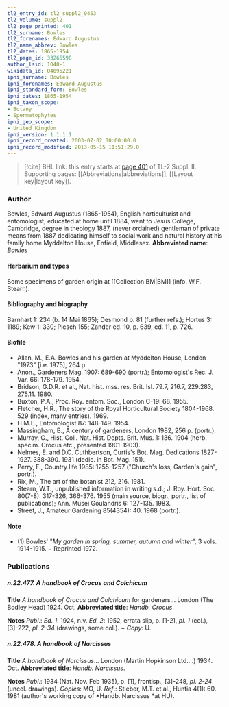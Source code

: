 ```yaml
---
tl2_entry_id: tl2_suppl2_0453
tl2_volume: suppl2
tl2_page_printed: 401
tl2_surname: Bowles
tl2_forenames: Edward Augustus
tl2_name_abbrev: Bowles
tl2_dates: 1865-1954
tl2_page_id: 33265598
author_lsid: 1048-1
wikidata_id: Q4095221
ipni_surname: Bowles
ipni_forenames: Edward Augustus
ipni_standard_form: Bowles
ipni_dates: 1865-1954
ipni_taxon_scope: 
- Botany
- Spermatophytes
ipni_geo_scope: 
- United Kingdom
ipni_version: 1.1.1.1
ipni_record_created: 2003-07-02 00:00:00.0
ipni_record_modified: 2013-05-15 11:51:29.0
---
```



> [!cite] BHL link: this entry starts at [page 401](https://www.biodiversitylibrary.org/page/33265598) of TL-2 Suppl. II.
> Supporting pages: [[Abbreviations|abbreviations]], [[Layout key|layout key]].

### Author

Bowles, Edward Augustus (1865-1954), English horticulturist and entomologist, educated at home until 1884, went to Jesus College, Cambridge, degree in theology 1887, (never ordained) gentleman of private means from 1887 dedicating himself to social work and natural history at his family home Myddelton House, Enfield, Middlesex. 
**Abbreviated name**: *Bowles*

#### Herbarium and types

Some specimens of garden origin at [[Collection BM|BM]] (info. W.F. Stearn).

#### Bibliography and biography

Barnhart 1: 234 (b. 14 Mai 1865); Desmond p. 81 (further refs.); Hortus 3: 1189; Kew 1: 330; Plesch 155; Zander ed. 10, p. 639, ed. 11, p. 726.

#### Biofile

- Allan, M., E.A. Bowles and his garden at Myddelton House, London "1973" \[i.e. 1975\], 264 p.
- Anon., Gardeners Mag. 1907: 689-690 (portr.); Entomologist's Rec. J. Var. 66: 178-179. 1954.
- Bridson, G.D.R. et al., Nat. hist. mss. res. Brit. Isl. 79.7, 216.7, 229.283, 275.11. 1980.
- Buxton, P.A., Proc. Roy. entom. Soc., London C-19: 68. 1955.
- Fletcher, H.R., The story of the Royal Horticultural Society 1804-1968. 529 (index, many entries). 1969.
- H.M.E., Entomologist 87: 148-149. 1954.
- Massingham, B., A century of gardeners, London 1982, 256 p. (portr.).
- Murray, G., Hist. Coll. Nat. Hist. Depts. Brit. Mus. 1: 136. 1904 (herb. specim. Crocus etc., presented 1901-1903).
- Nelmes, E. and D.C. Cuthbertson, Curtis's Bot. Mag. Dedications 1827-1927. 388-390. 1931 (dedic. in Bot. Mag. 151).
- Perry, F., Country life 1985: 1255-1257 ("Church's loss, Garden's gain", portr.).
- Rix, M., The art of the botanist 212, 216. 1981.
- Stearn, W.T., unpublished information in writing s.d.; J. Roy. Hort. Soc. 80(7-8): 317-326, 366-376. 1955 (main source, biogr., portr., list of publications); Ann. Musei Goulandris 6: 127-135. 1983.
- Street, J., Amateur Gardening 85(4354): 40. 1968 (portr.).

#### Note

- (1) Bowles' "*My garden in spring, summer, autumn and winter*", 3 vols. 1914-1915. − Reprinted 1972.

### Publications

##### n.22.477. A handbook of Crocus and Colchicum

**Title**
*A handbook of Crocus and Colchicum* for gardeners... London (The Bodley Head) 1924. Oct.
**Abbreviated title**: *Handb. Crocus*.

**Notes**
*Publ*.: *Ed. 1*: 1924, n.v.
*Ed. 2*: 1952, errata slip, p. \[1-2\], *pl. 1* (col.), \[3\]-222, *pl. 2-34* (drawings, some col.). − *Copy*: U.

##### n.22.478. A handbook of Narcissus

**Title**
*A handbook of Narcissus*... London (Martin Hopkinson Ltd....) 1934. Oct.
**Abbreviated title**: *Handb. Narcissus*.

**Notes**
*Publ*.: 1934 (Nat. Nov. Feb 1935), p. \[1\], frontisp., \[3\]-248, *pl. 2-24* (uncol. drawings).
*Copies*: MO, U.
*Ref*.: Stieber, M.T. et al., Huntia 4(1): 60. 1981 (author's working copy of *Handb. Narcissus *at HU).


